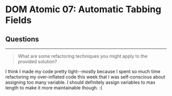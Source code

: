 # DOM Atomic 07: Automatic Tabbing Fields

## Questions

---

> What are some refactoring techniques you might apply to the provided solution?

I think I made my code pretty tight--mostly because I spent so much time refactoring my over-inflated code this week that I was self-conscious about assigning too many variable.
I should definitely assign variables to max length to make it more maintainable though. :(